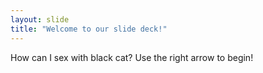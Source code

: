 ```yaml
---
layout: slide
title: "Welcome to our slide deck!"
---
```

How can I sex with black cat?
Use the right arrow to begin!
